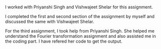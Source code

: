 I worked with Priyanshi Singh and Vishwajeet Shelar for this assignment.

I completed the first and second section of the assignment by myself and discussed the same with Vishwajeet Shelar.

For the third assignment, I took help from Priyanshi Singh. She helped me understand the Fourier transformation assignment and also assisted me in the coding part. I have refered her code to get the output.

